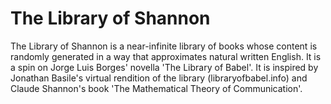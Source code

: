 # The Library of Shannon
The Library of Shannon is a near-infinite library of books whose content is randomly generated in a way that approximates natural written English. 
It is a spin on Jorge Luis Borges' novella 'The Library of Babel'. It is inspired by Jonathan Basile's virtual rendition of the library (libraryofbabel.info) and Claude Shannon's book 'The Mathematical Theory of Communication'.
